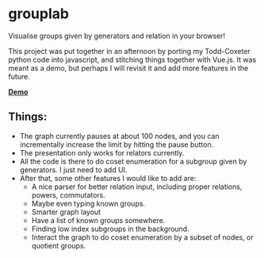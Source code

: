 # grouplab

Visualise groups given by generators and relation in your browser!

This project was put together in an afternoon by porting my Todd-Coxeter python code into javascript, and stitching things together with Vue.js. It was meant as a demo, but perhaps I will revisit it and add more features in the future.

**[Demo](https://grge.github.io/grouplab/)**

## Things:
* The graph currently pauses at about 100 nodes, and you can incrementally increase the limit by hitting the pause button.
* The presentation only works for relators currently.
* All the code is there to do coset enumeration for a subgroup given by generators. I just need to add UI.
* After that, some other features I would like to add are:
  * A nice parser for better relation input, including proper relations, powers, commutators.
  * Maybe even typing known groups.
  * Smarter graph layout
  * Have a list of known groups somewhere.
  * Finding low index subgroups in the background.
  * Interact the graph to do coset enumeration by a subset of nodes, or quotient groups.


